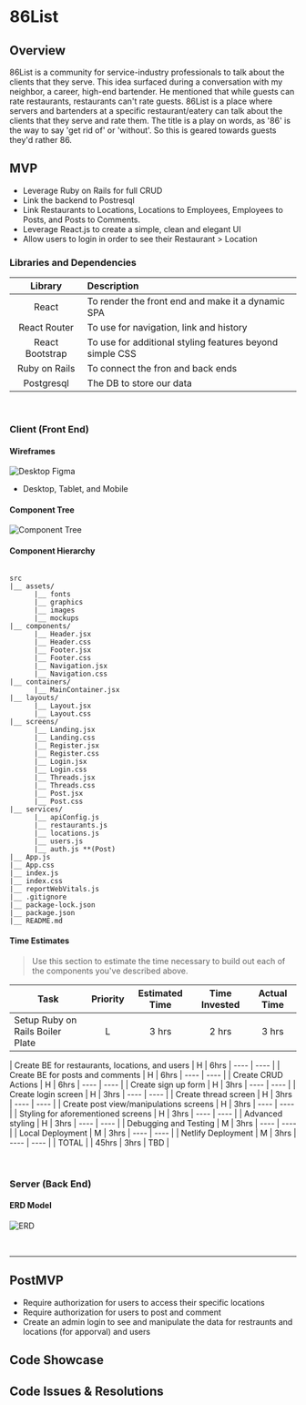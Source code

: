 # 86List

## Overview

86List is a community for service-industry professionals to talk about the clients that they serve. This idea surfaced during a conversation with my neighbor, a career, high-end bartender. He mentioned that while guests can rate restaurants, restaurants can't rate guests. 86List is a place where servers and bartenders at a specific restaurant/eatery can talk about the clients that they serve and rate them. The title is a play on words, as '86' is the way to say 'get rid of' or 'without'. So this is geared towards guests they'd rather 86.

## MVP

- Leverage Ruby on Rails for full CRUD
- Link the backend to Postresql
- Link Restaurants to Locations, Locations to Employees, Employees to Posts, and Posts to Comments.
- Leverage React.js to create a simple, clean and elegant UI
- Allow users to login in order to see their Restaurant > Location

### Libraries and Dependencies

|     Library     | Description                                              |
| :-------------: | :------------------------------------------------------- |
|      React      | To render the front end and make it a dynamic SPA        |
|  React Router   | To use for navigation, link and history                  |
| React Bootstrap | To use for additional styling features beyond simple CSS |
|  Ruby on Rails  | To connect the fron and back ends                        |
|   Postgresql    | The DB to store our data                                 |

<br>

### Client (Front End)

#### Wireframes

![Desktop Figma](https://www.figma.com/file/hhDs0Zzcj7HipqUA3qnL0i/86list?node-id=0%3A1)

- Desktop, Tablet, and Mobile

#### Component Tree

![Component Tree](https://drive.google.com/file/d/1uOZzHsECldIo8Gz9M2P_28Zu0vPK6UVV/view?usp=sharing)

#### Component Hierarchy

```

src
|__ assets/
      |__ fonts
      |__ graphics
      |__ images
      |__ mockups
|__ components/
      |__ Header.jsx
      |__ Header.css
      |__ Footer.jsx
      |__ Footer.css
      |__ Navigation.jsx
      |__ Navigation.css
|__ containers/
      |__ MainContainer.jsx
|__ layouts/
      |__ Layout.jsx
      |__ Layout.css
|__ screens/
      |__ Landing.jsx
      |__ Landing.css
      |__ Register.jsx
      |__ Register.css
      |__ Login.jsx
      |__ Login.css
      |__ Threads.jsx
      |__ Threads.css
      |__ Post.jsx
      |__ Post.css
|__ services/
      |__ apiConfig.js
      |__ restaurants.js
      |__ locations.js
      |__ users.js
      |__ auth.js **(Post)
|__ App.js
|__ App.css
|__ index.js
|__ index.css
|__ reportWebVitals.js
|__ .gitignore
|__ package-lock.json
|__ package.json
|__ README.md

```

#### Time Estimates

> Use this section to estimate the time necessary to build out each of the components you've described above.

| Task                             | Priority | Estimated Time | Time Invested | Actual Time |
| -------------------------------- | :------: | :------------: | :-----------: | :---------: |
| Setup Ruby on Rails Boiler Plate |    L     |     3 hrs      |     2 hrs     |    3 hrs    |

| Create BE for restaurants, locations, and users | H | 6hrs | ---- | ---- |
| Create BE for posts and comments | H | 6hrs | ---- | ---- |
| Create CRUD Actions | H | 6hrs | ---- | ---- |
| Create sign up form | H | 3hrs | ---- | ---- |
| Create login screen | H | 3hrs | ---- | ---- |
| Create thread screen | H | 3hrs | ---- | ---- |
| Create post view/manipulations screens | H | 3hrs | ---- | ---- |
| Styling for aforementioned screens | H | 3hrs | ---- | ---- |
| Advanced styling | H | 3hrs | ---- | ---- |
| Debugging and Testing | M | 3hrs | ---- | ---- |
| Local Deployment | M | 3hrs | ---- | ---- |
| Netlify Deployment | M | 3hrs | ---- | ---- |
| TOTAL | | 45hrs | 3hrs | TBD |

<br>

### Server (Back End)

#### ERD Model

![ERD](https://drive.google.com/file/d/1g0UNskYK6LO7mjwM-IBBSGQFQ2SdZR1c/view?usp=sharing)

<br>

---

## PostMVP

- Require authorization for users to access their specific locations
- Require authorization for users to post and comment
- Create an admin login to see and manipulate the data for restraunts and locations (for apporval) and users

## Code Showcase

## Code Issues & Resolutions
